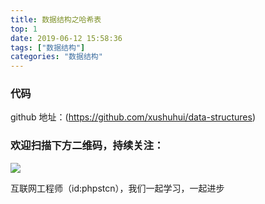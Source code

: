 ```yaml
---
title: 数据结构之哈希表
top: 1
date: 2019-06-12 15:58:36
tags: ["数据结构"]
categories: "数据结构"
---
```


### 代码

github 地址：(https://github.com/xushuhui/data-structures)



### 欢迎扫描下方二维码，持续关注：
![](https://ww1.sinaimg.cn/large/a616b9a4gy1g4xzv954a4j20760763yo.jpg)

互联网工程师（id:phpstcn），我们一起学习，一起进步
